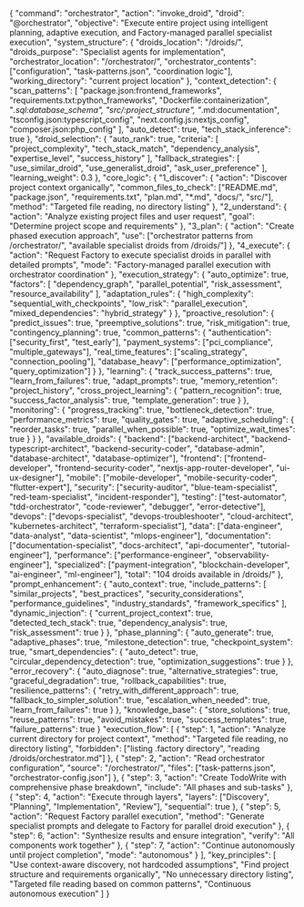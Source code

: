 {
  "command": "orchestrator",
  "action": "invoke_droid",
  "droid": "@orchestrator",
  "objective": "Execute entire project using intelligent planning, adaptive execution, and Factory-managed parallel specialist execution",
  "system_structure": {
    "droids_location": "/droids/",
    "droids_purpose": "Specialist agents for implementation",
    "orchestrator_location": "/orchestrator/",
    "orchestrator_contents": ["configuration", "task-patterns.json", "coordination logic"],
    "working_directory": "current project location"
  },
  "context_detection": {
    "scan_patterns": [
      "package.json:frontend_frameworks",
      "requirements.txt:python_frameworks", 
      "Dockerfile:containerization",
      "*.sql:database_schema",
      "src/:project_structure",
      "*.md:documentation",
      "tsconfig.json:typescript_config",
      "next.config.js:nextjs_config",
      "composer.json:php_config"
    ],
    "auto_detect": true,
    "tech_stack_inference": true
  },
  "droid_selection": {
    "auto_rank": true,
    "criteria": [
      "project_complexity",
      "tech_stack_match", 
      "dependency_analysis",
      "expertise_level",
      "success_history"
    ],
    "fallback_strategies": [
      "use_similar_droid",
      "use_generalist_droid",
      "ask_user_preference"
    ],
    "learning_weight": 0.3
  },
  "core_logic": {
    "1_discover": {
      "action": "Discover project context organically",
      "common_files_to_check": ["README.md", "package.json", "requirements.txt", "plan.md", "*.md", "docs/", "src/"],
      "method": "Targeted file reading, no directory listing"
    },
    "2_understand": {
      "action": "Analyze existing project files and user request",
      "goal": "Determine project scope and requirements"
    },
    "3_plan": {
      "action": "Create phased execution approach",
      "use": ["orchestrator patterns from /orchestrator/", "available specialist droids from /droids/"]
    },
    "4_execute": {
      "action": "Request Factory to execute specialist droids in parallel with detailed prompts",
      "mode": "Factory-managed parallel execution with orchestrator coordination"
    },
    "execution_strategy": {
      "auto_optimize": true,
      "factors": [
        "dependency_graph",
        "parallel_potential", 
        "risk_assessment",
        "resource_availability"
      ],
      "adaptation_rules": {
        "high_complexity": "sequential_with_checkpoints",
        "low_risk": "parallel_execution",
        "mixed_dependencies": "hybrid_strategy"
      }
    },
    "proactive_resolution": {
      "predict_issues": true,
      "preemptive_solutions": true,
      "risk_mitigation": true,
      "contingency_planning": true,
      "common_patterns": {
        "authentication": ["security_first", "test_early"],
        "payment_systems": ["pci_compliance", "multiple_gateways"],
        "real_time_features": ["scaling_strategy", "connection_pooling"],
        "database_heavy": ["performance_optimization", "query_optimization"]
      }
    },
    "learning": {
      "track_success_patterns": true,
      "learn_from_failures": true,
      "adapt_prompts": true,
      "memory_retention": "project_history",
      "cross_project_learning": {
        "pattern_recognition": true,
        "success_factor_analysis": true,
        "template_generation": true
      }
    },
    "monitoring": {
      "progress_tracking": true,
      "bottleneck_detection": true,
      "performance_metrics": true,
      "quality_gates": true,
      "adaptive_scheduling": {
        "reorder_tasks": true,
        "parallel_when_possible": true,
        "optimize_wait_times": true
      }
    }
  },
  "available_droids": {
    "backend": ["backend-architect", "backend-typescript-architect", "backend-security-coder", "database-admin", "database-architect", "database-optimizer"],
    "frontend": ["frontend-developer", "frontend-security-coder", "nextjs-app-router-developer", "ui-ux-designer"],
    "mobile": ["mobile-developer", "mobile-security-coder", "flutter-expert"],
    "security": ["security-auditor", "blue-team-specialist", "red-team-specialist", "incident-responder"],
    "testing": ["test-automator", "tdd-orchestrator", "code-reviewer", "debugger", "error-detective"],
    "devops": ["devops-specialist", "devops-troubleshooter", "cloud-architect", "kubernetes-architect", "terraform-specialist"],
    "data": ["data-engineer", "data-analyst", "data-scientist", "mlops-engineer"],
    "documentation": ["documentation-specialist", "docs-architect", "api-documenter", "tutorial-engineer"],
    "performance": ["performance-engineer", "observability-engineer"],
    "specialized": ["payment-integration", "blockchain-developer", "ai-engineer", "ml-engineer"],
    "total": "104 droids available in /droids/"
  },
  "prompt_enhancement": {
    "auto_context": true,
    "include_patterns": [
      "similar_projects",
      "best_practices", 
      "security_considerations",
      "performance_guidelines",
      "industry_standards",
      "framework_specifics"
    ],
    "dynamic_injection": {
      "current_project_context": true,
      "detected_tech_stack": true,
      "dependency_analysis": true,
      "risk_assessment": true
    }
  },
  "phase_planning": {
    "auto_generate": true,
    "adaptive_phases": true,
    "milestone_detection": true,
    "checkpoint_system": true,
    "smart_dependencies": {
      "auto_detect": true,
      "circular_dependency_detection": true,
      "optimization_suggestions": true
    }
  },
  "error_recovery": {
    "auto_diagnose": true,
    "alternative_strategies": true,
    "graceful_degradation": true,
    "rollback_capabilities": true,
    "resilience_patterns": {
      "retry_with_different_approach": true,
      "fallback_to_simpler_solution": true,
      "escalation_when_needed": true,
      "learn_from_failures": true
    }
  },
  "knowledge_base": {
    "store_solutions": true,
    "reuse_patterns": true,
    "avoid_mistakes": true,
    "success_templates": true,
    "failure_patterns": true
  }
  "execution_flow": [
    {
      "step": 1,
      "action": "Analyze current directory for project context",
      "method": "Targeted file reading, no directory listing",
      "forbidden": ["listing .factory directory", "reading /droids/orchestrator.md"]
    },
    {
      "step": 2,
      "action": "Read orchestrator configuration",
      "source": "/orchestrator/",
      "files": ["task-patterns.json", "orchestrator-config.json"]
    },
    {
      "step": 3,
      "action": "Create TodoWrite with comprehensive phase breakdown",
      "include": "All phases and sub-tasks"
    },
    {
      "step": 4,
      "action": "Execute through layers",
      "layers": ["Discovery", "Planning", "Implementation", "Review"],
      "sequential": true
    },
    {
      "step": 5,
      "action": "Request Factory parallel execution",
      "method": "Generate specialist prompts and delegate to Factory for parallel droid execution"
    },
    {
      "step": 6,
      "action": "Synthesize results and ensure integration",
      "verify": "All components work together"
    },
    {
      "step": 7,
      "action": "Continue autonomously until project completion",
      "mode": "autonomous"
    }
  ],
  "key_principles": [
    "Use context-aware discovery, not hardcoded assumptions",
    "Find project structure and requirements organically",
    "No unnecessary directory listing",
    "Targeted file reading based on common patterns",
    "Continuous autonomous execution"
  ]
}
